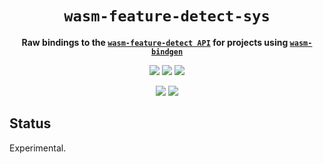 <div align="center">
  <h1><code>wasm-feature-detect-sys</code></h1>
  <p>
    <strong>Raw bindings to the <a href="https://wasm-feature-detect.surma.technology"><code>wasm-feature-detect API</code></a> for projects
      using <a href="https://github.com/rustwasm/wasm-bindgen"><code>wasm-bindgen</code></a></strong>
  </p>
  <p style="margin-bottom: 0.5ex;">
    <a href="https://interfaces-rs.github.io/wasm-feature-detect-sys/wasm_feature_detect_sys"><img
        src="https://img.shields.io/badge/docs-latest-blueviolet?logo=Read-the-docs&logoColor=white" /></a>
    <a href="https://github.com/interfaces-rs/wasm-feature-detect-sys/actions"><img
        src="https://github.com/interfaces-rs/wasm-feature-detect-sys/workflows/ci/badge.svg" /></a>
    <a href="https://crates.io/crates/wasm-feature-detect-sys"><img
        src="https://img.shields.io/librariesio/release/cargo/wasm-feature-detect-sys.svg?logo=rust" /></a>
  </p>
  <p style="margin-bottom: 0.5ex;">
    <a href="https://docs.rs/wasm-feature-detect-sys"><img src="https://docs.rs/wasm-feature-detect-sys/badge.svg" /></a>
    <a href="https://crates.io/crates/wasm-feature-detect-sys"><img
        src="https://img.shields.io/crates/v/wasm-feature-detect-sys.svg?logo=rust" /></a>
  </p>
</div>

## Status

Experimental.
